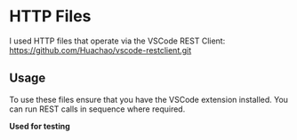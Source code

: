 # HTTP Files

I used HTTP files that operate via the VSCode REST Client: https://github.com/Huachao/vscode-restclient.git

## Usage

To use these files ensure that you have the VSCode extension installed.
You can run REST calls in sequence where required.

**Used for testing**